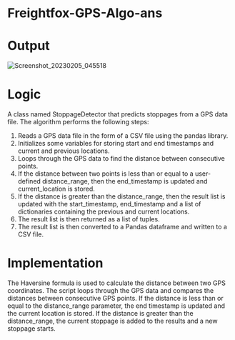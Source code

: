 # Freightfox-GPS-Algo-ans

# Output

![Screenshot_20230205_045518](https://user-images.githubusercontent.com/74095019/216816014-e37aff58-c465-452c-ad54-2afeeab9a847.png)

# Logic

A class named StoppageDetector that predicts stoppages from a GPS data file. The algorithm performs the following steps:
1. Reads a GPS data file in the form of a CSV file using the pandas library.
2. Initializes some variables for storing start and end timestamps and current and previous locations.
3. Loops through the GPS data to find the distance between consecutive points.
4. If the distance between two points is less than or equal to a user-defined distance_range, then the end_timestamp is updated and current_location is stored.
5. If the distance is greater than the distance_range, then the result list is updated with the start_timestamp, end_timestamp and a list of dictionaries containing the previous and current locations.
6. The result list is then returned as a list of tuples.
7. The result list is then converted to a Pandas dataframe and written to a CSV file.

# Implementation
The Haversine formula is used to calculate the distance between two GPS coordinates. The script loops through the GPS data and compares the distances between consecutive GPS points. If the distance is less than or equal to the distance_range parameter, the end timestamp is updated and the current location is stored. If the distance is greater than the distance_range, the current stoppage is added to the results and a new stoppage starts.
